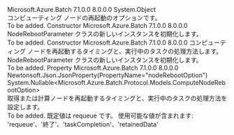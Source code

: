 <Type Name="NodeRebootParameter" FullName="Microsoft.Azure.Batch.Protocol.Models.NodeRebootParameter">
  <TypeSignature Language="C#" Value="public class NodeRebootParameter" />
  <TypeSignature Language="ILAsm" Value=".class public auto ansi beforefieldinit NodeRebootParameter extends System.Object" />
  <TypeSignature Language="DocId" Value="T:Microsoft.Azure.Batch.Protocol.Models.NodeRebootParameter" />
  <TypeSignature Language="VB.NET" Value="Public Class NodeRebootParameter" />
  <TypeSignature Language="F#" Value="type NodeRebootParameter = class" />
  <AssemblyInfo>
    <AssemblyName>Microsoft.Azure.Batch</AssemblyName>
    <AssemblyVersion>7.1.0.0</AssemblyVersion>
    <AssemblyVersion>8.0.0.0</AssemblyVersion>
  </AssemblyInfo>
  <Base>
    <BaseTypeName>System.Object</BaseTypeName>
  </Base>
  <Interfaces />
  <Docs>
    <summary>
            コンピューティング ノードの再起動のオプションです。
            </summary>
    <remarks>To be added.</remarks>
  </Docs>
  <Members>
    <Member MemberName=".ctor">
      <MemberSignature Language="C#" Value="public NodeRebootParameter ();" />
      <MemberSignature Language="ILAsm" Value=".method public hidebysig specialname rtspecialname instance void .ctor() cil managed" />
      <MemberSignature Language="DocId" Value="M:Microsoft.Azure.Batch.Protocol.Models.NodeRebootParameter.#ctor" />
      <MemberSignature Language="VB.NET" Value="Public Sub New ()" />
      <MemberType>Constructor</MemberType>
      <AssemblyInfo>
        <AssemblyName>Microsoft.Azure.Batch</AssemblyName>
        <AssemblyVersion>7.1.0.0</AssemblyVersion>
        <AssemblyVersion>8.0.0.0</AssemblyVersion>
      </AssemblyInfo>
      <Parameters />
      <Docs>
        <summary>
            NodeRebootParameter クラスの新しいインスタンスを初期化します。
            </summary>
        <remarks>To be added.</remarks>
      </Docs>
    </Member>
    <Member MemberName=".ctor">
      <MemberSignature Language="C#" Value="public NodeRebootParameter (Nullable&lt;Microsoft.Azure.Batch.Protocol.Models.ComputeNodeRebootOption&gt; nodeRebootOption = null);" />
      <MemberSignature Language="ILAsm" Value=".method public hidebysig specialname rtspecialname instance void .ctor(valuetype System.Nullable`1&lt;valuetype Microsoft.Azure.Batch.Protocol.Models.ComputeNodeRebootOption&gt; nodeRebootOption) cil managed" />
      <MemberSignature Language="DocId" Value="M:Microsoft.Azure.Batch.Protocol.Models.NodeRebootParameter.#ctor(System.Nullable{Microsoft.Azure.Batch.Protocol.Models.ComputeNodeRebootOption})" />
      <MemberSignature Language="VB.NET" Value="Public Sub New (Optional nodeRebootOption As Nullable(Of ComputeNodeRebootOption) = null)" />
      <MemberSignature Language="F#" Value="new Microsoft.Azure.Batch.Protocol.Models.NodeRebootParameter : Nullable&lt;Microsoft.Azure.Batch.Protocol.Models.ComputeNodeRebootOption&gt; -&gt; Microsoft.Azure.Batch.Protocol.Models.NodeRebootParameter" Usage="new Microsoft.Azure.Batch.Protocol.Models.NodeRebootParameter nodeRebootOption" />
      <MemberType>Constructor</MemberType>
      <AssemblyInfo>
        <AssemblyName>Microsoft.Azure.Batch</AssemblyName>
        <AssemblyVersion>7.1.0.0</AssemblyVersion>
        <AssemblyVersion>8.0.0.0</AssemblyVersion>
      </AssemblyInfo>
      <Parameters>
        <Parameter Name="nodeRebootOption" Type="System.Nullable&lt;Microsoft.Azure.Batch.Protocol.Models.ComputeNodeRebootOption&gt;" />
      </Parameters>
      <Docs>
        <param name="nodeRebootOption">コンピューティング ノードを再起動するタイミングと、実行中のタスクの処理方法します。</param>
        <summary>
            NodeRebootParameter クラスの新しいインスタンスを初期化します。
            </summary>
        <remarks>To be added.</remarks>
      </Docs>
    </Member>
    <Member MemberName="NodeRebootOption">
      <MemberSignature Language="C#" Value="public Nullable&lt;Microsoft.Azure.Batch.Protocol.Models.ComputeNodeRebootOption&gt; NodeRebootOption { get; set; }" />
      <MemberSignature Language="ILAsm" Value=".property instance valuetype System.Nullable`1&lt;valuetype Microsoft.Azure.Batch.Protocol.Models.ComputeNodeRebootOption&gt; NodeRebootOption" />
      <MemberSignature Language="DocId" Value="P:Microsoft.Azure.Batch.Protocol.Models.NodeRebootParameter.NodeRebootOption" />
      <MemberSignature Language="VB.NET" Value="Public Property NodeRebootOption As Nullable(Of ComputeNodeRebootOption)" />
      <MemberSignature Language="F#" Value="member this.NodeRebootOption : Nullable&lt;Microsoft.Azure.Batch.Protocol.Models.ComputeNodeRebootOption&gt; with get, set" Usage="Microsoft.Azure.Batch.Protocol.Models.NodeRebootParameter.NodeRebootOption" />
      <MemberType>Property</MemberType>
      <AssemblyInfo>
        <AssemblyName>Microsoft.Azure.Batch</AssemblyName>
        <AssemblyVersion>7.1.0.0</AssemblyVersion>
        <AssemblyVersion>8.0.0.0</AssemblyVersion>
      </AssemblyInfo>
      <Attributes>
        <Attribute>
          <AttributeName>Newtonsoft.Json.JsonProperty(PropertyName="nodeRebootOption")</AttributeName>
        </Attribute>
      </Attributes>
      <ReturnValue>
        <ReturnType>System.Nullable&lt;Microsoft.Azure.Batch.Protocol.Models.ComputeNodeRebootOption&gt;</ReturnType>
      </ReturnValue>
      <Docs>
        <summary>
            取得または計算ノードを再起動するタイミングと、実行中のタスクの処理方法を設定します。
            </summary>
        <value>To be added.</value>
        <remarks>
            既定値は requeue です。 使用可能な値が含まれます: 'requeue'、'終了'、'taskCompletion'、'retainedData'
            </remarks>
      </Docs>
    </Member>
  </Members>
</Type>